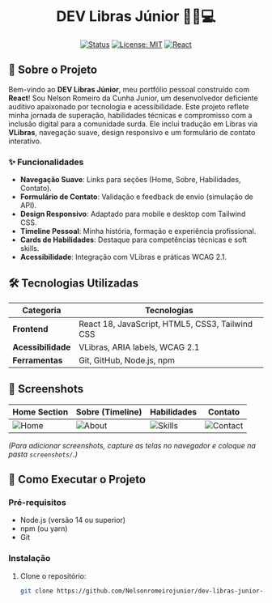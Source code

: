 <div align="center">

# DEV Libras Júnior 🤟🏻💻

[![Status](https://img.shields.io/badge/status-active-brightgreen.svg)](https://github.com/Nelsonromeirojunior/dev-libras-junior-portfolio)
[![License: MIT](https://img.shields.io/badge/License-MIT-yellow.svg)](https://opensource.org/licenses/MIT)
[![React](https://img.shields.io/badge/React-18.x-blue.svg)](https://reactjs.org/)

</div>

## 📖 Sobre o Projeto

Bem-vindo ao **DEV Libras Júnior**, meu portfólio pessoal construído com **React**! Sou Nelson Romeiro da Cunha Junior, um desenvolvedor deficiente auditivo apaixonado por tecnologia e acessibilidade. Este projeto reflete minha jornada de superação, habilidades técnicas e compromisso com a inclusão digital para a comunidade surda. Ele inclui tradução em Libras via **VLibras**, navegação suave, design responsivo e um formulário de contato interativo.

### ✨ Funcionalidades

- **Navegação Suave**: Links para seções (Home, Sobre, Habilidades, Contato).
- **Formulário de Contato**: Validação e feedback de envio (simulação de API).
- **Design Responsivo**: Adaptado para mobile e desktop com Tailwind CSS.
- **Timeline Pessoal**: Minha história, formação e experiência profissional.
- **Cards de Habilidades**: Destaque para competências técnicas e soft skills.
- **Acessibilidade**: Integração com VLibras e práticas WCAG 2.1.

## 🛠 Tecnologias Utilizadas

| Categoria          | Tecnologias                                     |
| ------------------ | ----------------------------------------------- |
| **Frontend**       | React 18, JavaScript, HTML5, CSS3, Tailwind CSS |
| **Acessibilidade** | VLibras, ARIA labels, WCAG 2.1                  |
| **Ferramentas**    | Git, GitHub, Node.js, npm                       |

## 📱 Screenshots

| Home Section                  | Sobre (Timeline)                | Habilidades                       | Contato                             |
| ----------------------------- | ------------------------------- | --------------------------------- | ----------------------------------- |
| ![Home](screenshots/home.png) | ![About](screenshots/about.png) | ![Skills](screenshots/skills.png) | ![Contact](screenshots/contact.png) |

_(Para adicionar screenshots, capture as telas no navegador e coloque na pasta `screenshots/`.)_

## 🚀 Como Executar o Projeto

### Pré-requisitos

- Node.js (versão 14 ou superior)
- npm (ou yarn)
- Git

### Instalação

1. Clone o repositório:
   ```bash
   git clone https://github.com/Nelsonromeirojunior/dev-libras-junior-portfolio.git
   ```
